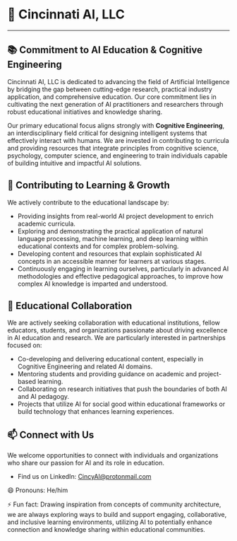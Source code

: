 # 👋 Cincinnati AI, LLC

---

## 📚 Commitment to AI Education & Cognitive Engineering

Cincinnati AI, LLC is dedicated to advancing the field of Artificial Intelligence by bridging the gap between cutting-edge research, practical industry application, and comprehensive education. Our core commitment lies in cultivating the next generation of AI practitioners and researchers through robust educational initiatives and knowledge sharing.

Our primary educational focus aligns strongly with **Cognitive Engineering**, an interdisciplinary field critical for designing intelligent systems that effectively interact with humans. We are invested in contributing to curricula and providing resources that integrate principles from cognitive science, psychology, computer science, and engineering to train individuals capable of building intuitive and impactful AI solutions.

## 🌱 Contributing to Learning & Growth

We actively contribute to the educational landscape by:

*   Providing insights from real-world AI project development to enrich academic curricula.
*   Exploring and demonstrating the practical application of natural language processing, machine learning, and deep learning within educational contexts and for complex problem-solving.
*   Developing content and resources that explain sophisticated AI concepts in an accessible manner for learners at various stages.
*   Continuously engaging in learning ourselves, particularly in advanced AI methodologies and effective pedagogical approaches, to improve how complex AI knowledge is imparted and understood.

## 💞️ Educational Collaboration

We are actively seeking collaboration with educational institutions, fellow educators, students, and organizations passionate about driving excellence in AI education and research. We are particularly interested in partnerships focused on:

*   Co-developing and delivering educational content, especially in Cognitive Engineering and related AI domains.
*   Mentoring students and providing guidance on academic and project-based learning.
*   Collaborating on research initiatives that push the boundaries of both AI and AI pedagogy.
*   Projects that utilize AI for social good within educational frameworks or build technology that enhances learning experiences.

## 📫 Connect with Us

We welcome opportunities to connect with individuals and organizations who share our passion for AI and its role in education.

*   Find us on LinkedIn: CincyAI@protonmail.com

😄 Pronouns: He/him

⚡ Fun fact: Drawing inspiration from concepts of community architecture, we are always exploring ways to build and support engaging, collaborative, and inclusive learning environments, utilizing AI to potentially enhance connection and knowledge sharing within educational communities.
